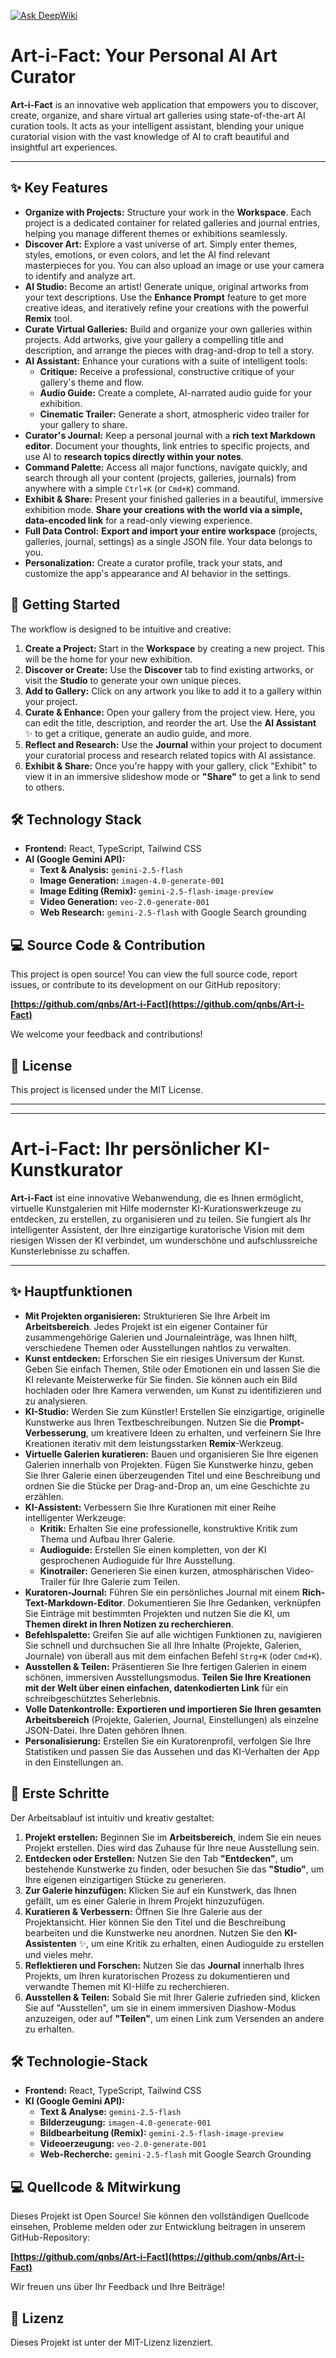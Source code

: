 [![Ask DeepWiki](https://deepwiki.com/badge.svg)](https://deepwiki.com/qnbs/Internet-Archive-Explorer)

# Art-i-Fact: Your Personal AI Art Curator

**Art-i-Fact** is an innovative web application that empowers you to discover, create, organize, and share virtual art galleries using state-of-the-art AI curation tools. It acts as your intelligent assistant, blending your unique curatorial vision with the vast knowledge of AI to craft beautiful and insightful art experiences.

---

## ✨ Key Features

-   **Organize with Projects:** Structure your work in the **Workspace**. Each project is a dedicated container for related galleries and journal entries, helping you manage different themes or exhibitions seamlessly.
-   **Discover Art:** Explore a vast universe of art. Simply enter themes, styles, emotions, or even colors, and let the AI find relevant masterpieces for you. You can also upload an image or use your camera to identify and analyze art.
-   **AI Studio:** Become an artist! Generate unique, original artworks from your text descriptions. Use the **Enhance Prompt** feature to get more creative ideas, and iteratively refine your creations with the powerful **Remix** tool.
-   **Curate Virtual Galleries:** Build and organize your own galleries within projects. Add artworks, give your gallery a compelling title and description, and arrange the pieces with drag-and-drop to tell a story.
-   **AI Assistant:** Enhance your curations with a suite of intelligent tools:
    -   **Critique:** Receive a professional, constructive critique of your gallery's theme and flow.
    -   **Audio Guide:** Create a complete, AI-narrated audio guide for your exhibition.
    -   **Cinematic Trailer:** Generate a short, atmospheric video trailer for your gallery to share.
-   **Curator's Journal:** Keep a personal journal with a **rich text Markdown editor**. Document your thoughts, link entries to specific projects, and use AI to **research topics directly within your notes**.
-   **Command Palette:** Access all major functions, navigate quickly, and search through all your content (projects, galleries, journals) from anywhere with a simple `Ctrl+K` (or `Cmd+K`) command.
-   **Exhibit & Share:** Present your finished galleries in a beautiful, immersive exhibition mode. **Share your creations with the world via a simple, data-encoded link** for a read-only viewing experience.
-   **Full Data Control:** **Export and import your entire workspace** (projects, galleries, journal, settings) as a single JSON file. Your data belongs to you.
-   **Personalization:** Create a curator profile, track your stats, and customize the app's appearance and AI behavior in the settings.

## 🚀 Getting Started

The workflow is designed to be intuitive and creative:

1.  **Create a Project:** Start in the **Workspace** by creating a new project. This will be the home for your new exhibition.
2.  **Discover or Create:** Use the **Discover** tab to find existing artworks, or visit the **Studio** to generate your own unique pieces.
3.  **Add to Gallery:** Click on any artwork you like to add it to a gallery within your project.
4.  **Curate & Enhance:** Open your gallery from the project view. Here, you can edit the title, description, and reorder the art. Use the **AI Assistant** ✨ to get a critique, generate an audio guide, and more.
5.  **Reflect and Research:** Use the **Journal** within your project to document your curatorial process and research related topics with AI assistance.
6.  **Exhibit & Share:** Once you're happy with your gallery, click "Exhibit" to view it in an immersive slideshow mode or **"Share"** to get a link to send to others.

## 🛠️ Technology Stack

-   **Frontend:** React, TypeScript, Tailwind CSS
-   **AI (Google Gemini API):**
    -   **Text & Analysis:** `gemini-2.5-flash`
    -   **Image Generation:** `imagen-4.0-generate-001`
    -   **Image Editing (Remix):** `gemini-2.5-flash-image-preview`
    -   **Video Generation:** `veo-2.0-generate-001`
    -   **Web Research:** `gemini-2.5-flash` with Google Search grounding

## 💻 Source Code & Contribution

This project is open source! You can view the full source code, report issues, or contribute to its development on our GitHub repository:

**[https://github.com/qnbs/Art-i-Fact](https://github.com/qnbs/Art-i-Fact)**

We welcome your feedback and contributions!

## 📄 License

This project is licensed under the MIT License.

---
---

# Art-i-Fact: Ihr persönlicher KI-Kunstkurator

**Art-i-Fact** ist eine innovative Webanwendung, die es Ihnen ermöglicht, virtuelle Kunstgalerien mit Hilfe modernster KI-Kurationswerkzeuge zu entdecken, zu erstellen, zu organisieren und zu teilen. Sie fungiert als Ihr intelligenter Assistent, der Ihre einzigartige kuratorische Vision mit dem riesigen Wissen der KI verbindet, um wunderschöne und aufschlussreiche Kunsterlebnisse zu schaffen.

---

## ✨ Hauptfunktionen

-   **Mit Projekten organisieren:** Strukturieren Sie Ihre Arbeit im **Arbeitsbereich**. Jedes Projekt ist ein eigener Container für zusammengehörige Galerien und Journaleinträge, was Ihnen hilft, verschiedene Themen oder Ausstellungen nahtlos zu verwalten.
-   **Kunst entdecken:** Erforschen Sie ein riesiges Universum der Kunst. Geben Sie einfach Themen, Stile oder Emotionen ein und lassen Sie die KI relevante Meisterwerke für Sie finden. Sie können auch ein Bild hochladen oder Ihre Kamera verwenden, um Kunst zu identifizieren und zu analysieren.
-   **KI-Studio:** Werden Sie zum Künstler! Erstellen Sie einzigartige, originelle Kunstwerke aus Ihren Textbeschreibungen. Nutzen Sie die **Prompt-Verbesserung**, um kreativere Ideen zu erhalten, und verfeinern Sie Ihre Kreationen iterativ mit dem leistungsstarken **Remix**-Werkzeug.
-   **Virtuelle Galerien kuratieren:** Bauen und organisieren Sie Ihre eigenen Galerien innerhalb von Projekten. Fügen Sie Kunstwerke hinzu, geben Sie Ihrer Galerie einen überzeugenden Titel und eine Beschreibung und ordnen Sie die Stücke per Drag-and-Drop an, um eine Geschichte zu erzählen.
-   **KI-Assistent:** Verbessern Sie Ihre Kurationen mit einer Reihe intelligenter Werkzeuge:
    -   **Kritik:** Erhalten Sie eine professionelle, konstruktive Kritik zum Thema und Aufbau Ihrer Galerie.
    -   **Audioguide:** Erstellen Sie einen kompletten, von der KI gesprochenen Audioguide für Ihre Ausstellung.
    -   **Kinotrailer:** Generieren Sie einen kurzen, atmosphärischen Video-Trailer für Ihre Galerie zum Teilen.
-   **Kuratoren-Journal:** Führen Sie ein persönliches Journal mit einem **Rich-Text-Markdown-Editor**. Dokumentieren Sie Ihre Gedanken, verknüpfen Sie Einträge mit bestimmten Projekten und nutzen Sie die KI, um **Themen direkt in Ihren Notizen zu recherchieren**.
-   **Befehlspalette:** Greifen Sie auf alle wichtigen Funktionen zu, navigieren Sie schnell und durchsuchen Sie all Ihre Inhalte (Projekte, Galerien, Journale) von überall aus mit dem einfachen Befehl `Strg+K` (oder `Cmd+K`).
-   **Ausstellen & Teilen:** Präsentieren Sie Ihre fertigen Galerien in einem schönen, immersiven Ausstellungsmodus. **Teilen Sie Ihre Kreationen mit der Welt über einen einfachen, datenkodierten Link** für ein schreibgeschütztes Seherlebnis.
-   **Volle Datenkontrolle:** **Exportieren und importieren Sie Ihren gesamten Arbeitsbereich** (Projekte, Galerien, Journal, Einstellungen) als einzelne JSON-Datei. Ihre Daten gehören Ihnen.
-   **Personalisierung:** Erstellen Sie ein Kuratorenprofil, verfolgen Sie Ihre Statistiken und passen Sie das Aussehen und das KI-Verhalten der App in den Einstellungen an.

## 🚀 Erste Schritte

Der Arbeitsablauf ist intuitiv und kreativ gestaltet:

1.  **Projekt erstellen:** Beginnen Sie im **Arbeitsbereich**, indem Sie ein neues Projekt erstellen. Dies wird das Zuhause für Ihre neue Ausstellung sein.
2.  **Entdecken oder Erstellen:** Nutzen Sie den Tab **"Entdecken"**, um bestehende Kunstwerke zu finden, oder besuchen Sie das **"Studio"**, um Ihre eigenen einzigartigen Stücke zu generieren.
3.  **Zur Galerie hinzufügen:** Klicken Sie auf ein Kunstwerk, das Ihnen gefällt, um es einer Galerie in Ihrem Projekt hinzuzufügen.
4.  **Kuratieren & Verbessern:** Öffnen Sie Ihre Galerie aus der Projektansicht. Hier können Sie den Titel und die Beschreibung bearbeiten und die Kunstwerke neu anordnen. Nutzen Sie den **KI-Assistenten** ✨, um eine Kritik zu erhalten, einen Audioguide zu erstellen und vieles mehr.
5.  **Reflektieren und Forschen:** Nutzen Sie das **Journal** innerhalb Ihres Projekts, um Ihren kuratorischen Prozess zu dokumentieren und verwandte Themen mit KI-Hilfe zu recherchieren.
6.  **Ausstellen & Teilen:** Sobald Sie mit Ihrer Galerie zufrieden sind, klicken Sie auf "Ausstellen", um sie in einem immersiven Diashow-Modus anzuzeigen, oder auf **"Teilen"**, um einen Link zum Versenden an andere zu erhalten.

## 🛠️ Technologie-Stack

-   **Frontend:** React, TypeScript, Tailwind CSS
-   **KI (Google Gemini API):**
    -   **Text & Analyse:** `gemini-2.5-flash`
    -   **Bilderzeugung:** `imagen-4.0-generate-001`
    -   **Bildbearbeitung (Remix):** `gemini-2.5-flash-image-preview`
    -   **Videoerzeugung:** `veo-2.0-generate-001`
    -   **Web-Recherche:** `gemini-2.5-flash` mit Google Search Grounding

## 💻 Quellcode & Mitwirkung

Dieses Projekt ist Open Source! Sie können den vollständigen Quellcode einsehen, Probleme melden oder zur Entwicklung beitragen in unserem GitHub-Repository:

**[https://github.com/qnbs/Art-i-Fact](https://github.com/qnbs/Art-i-Fact)**

Wir freuen uns über Ihr Feedback und Ihre Beiträge!

## 📄 Lizenz

Dieses Projekt ist unter der MIT-Lizenz lizenziert.
